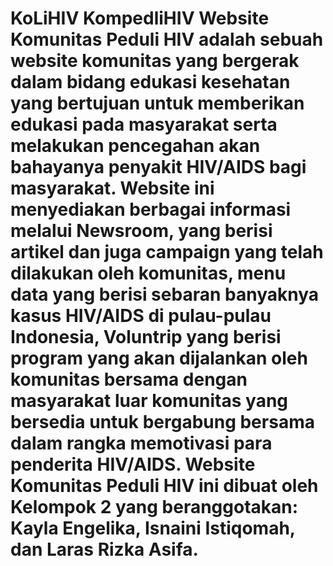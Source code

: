 # KoLiHIV  KompedliHIV Website Komunitas Peduli HIV adalah sebuah website komunitas yang bergerak dalam bidang edukasi kesehatan yang bertujuan untuk memberikan edukasi pada masyarakat serta melakukan pencegahan akan bahayanya penyakit HIV/AIDS bagi masyarakat. Website ini menyediakan berbagai informasi melalui Newsroom, yang berisi artikel dan juga campaign yang telah dilakukan oleh komunitas, menu data yang berisi sebaran banyaknya kasus HIV/AIDS di pulau-pulau Indonesia, Voluntrip yang berisi program yang akan dijalankan oleh komunitas bersama dengan masyarakat luar komunitas yang bersedia untuk bergabung bersama dalam rangka memotivasi para penderita HIV/AIDS. Website Komunitas Peduli HIV ini dibuat oleh Kelompok 2 yang beranggotakan: Kayla Engelika, Isnaini Istiqomah, dan Laras Rizka Asifa.
